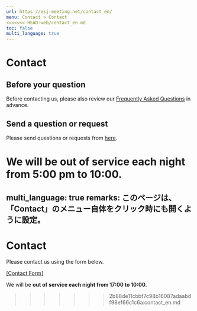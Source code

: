 ```yaml
---
url: https://esj-meeting.net/contact_en/
menu: Contact > Contact
<<<<<<< HEAD:web/contact_en.md
toc: false
multi_language: true
---
```


# Contact

## Before your question
Before contacting us, please also review our [Frequently Asked Questions](faq_en) in advance.

## Send a question or request

Please send questions or requests from [here](https://otoiawase.jp/do/public/form/seitai/3).

We will be **out of service each night from 5:00 pm to 10:00.**
=======
multi_language: true
remarks:
  このページは、「Contact」のメニュー自体をクリック時にも開くように設定。
---

# Contact
<!---
## Before your question
Before contacting us, please also review our [Frequently Asked Questions](/faq_en) in advance.

## Send a question or request
--->
Please contact us using the form below.

[\[Contact Form\]](https://otoiawase.jp/do/public/form/seitai/3)

We will be **out of service each night from 17:00 to 10:00.**
>>>>>>> 2b88de11cbbf7c98b16087adaabdf98ef66c1c6a:contact_en.md
